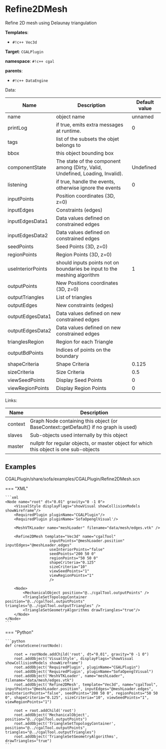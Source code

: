# Refine2DMesh

Refine 2D mesh using Delaunay triangulation


__Templates__:

- `#!c++ Vec3d`

__Target__: `CGALPlugin`

__namespace__: `#!c++ cgal`

__parents__: 

- `#!c++ DataEngine`

Data: 

<table>
<thead>
    <tr>
        <th>Name</th>
        <th>Description</th>
        <th>Default value</th>
    </tr>
</thead>
<tbody>
	<tr>
		<td>name</td>
		<td>
object name
</td>
		<td>unnamed</td>
	</tr>
	<tr>
		<td>printLog</td>
		<td>
if true, emits extra messages at runtime.
</td>
		<td>0</td>
	</tr>
	<tr>
		<td>tags</td>
		<td>
list of the subsets the objet belongs to
</td>
		<td></td>
	</tr>
	<tr>
		<td>bbox</td>
		<td>
this object bounding box
</td>
		<td></td>
	</tr>
	<tr>
		<td>componentState</td>
		<td>
The state of the component among (Dirty, Valid, Undefined, Loading, Invalid).
</td>
		<td>Undefined</td>
	</tr>
	<tr>
		<td>listening</td>
		<td>
if true, handle the events, otherwise ignore the events
</td>
		<td>0</td>
	</tr>
	<tr>
		<td>inputPoints</td>
		<td>
Position coordinates (3D, z=0)
</td>
		<td></td>
	</tr>
	<tr>
		<td>inputEdges</td>
		<td>
Constraints (edges)
</td>
		<td></td>
	</tr>
	<tr>
		<td>inputEdgesData1</td>
		<td>
Data values defined on constrained edges
</td>
		<td></td>
	</tr>
	<tr>
		<td>inputEdgesData2</td>
		<td>
Data values defined on constrained edges
</td>
		<td></td>
	</tr>
	<tr>
		<td>seedPoints</td>
		<td>
Seed Points (3D, z=0)
</td>
		<td></td>
	</tr>
	<tr>
		<td>regionPoints</td>
		<td>
Region Points (3D, z=0)
</td>
		<td></td>
	</tr>
	<tr>
		<td>useInteriorPoints</td>
		<td>
should inputs points not on boundaries be input to the meshing algorithm
</td>
		<td>1</td>
	</tr>
	<tr>
		<td>outputPoints</td>
		<td>
New Positions coordinates (3D, z=0)
</td>
		<td></td>
	</tr>
	<tr>
		<td>outputTriangles</td>
		<td>
List of triangles
</td>
		<td></td>
	</tr>
	<tr>
		<td>outputEdges</td>
		<td>
New constraints (edges)
</td>
		<td></td>
	</tr>
	<tr>
		<td>outputEdgesData1</td>
		<td>
Data values defined on new constrained edges
</td>
		<td></td>
	</tr>
	<tr>
		<td>outputEdgesData2</td>
		<td>
Data values defined on new constrained edges
</td>
		<td></td>
	</tr>
	<tr>
		<td>trianglesRegion</td>
		<td>
Region for each Triangle
</td>
		<td></td>
	</tr>
	<tr>
		<td>outputBdPoints</td>
		<td>
Indices of points on the boundary
</td>
		<td></td>
	</tr>
	<tr>
		<td>shapeCriteria</td>
		<td>
Shape Criteria
</td>
		<td>0.125</td>
	</tr>
	<tr>
		<td>sizeCriteria</td>
		<td>
Size Criteria
</td>
		<td>0.5</td>
	</tr>
	<tr>
		<td>viewSeedPoints</td>
		<td>
Display Seed Points
</td>
		<td>0</td>
	</tr>
	<tr>
		<td>viewRegionPoints</td>
		<td>
Display Region Points
</td>
		<td>0</td>
	</tr>

</tbody>
</table>

Links: 

| Name | Description |
| ---- | ----------- |
|context|Graph Node containing this object (or BaseContext::getDefault() if no graph is used)|
|slaves|Sub-objects used internally by this object|
|master|nullptr for regular objects, or master object for which this object is one sub-objects|



## Examples

CGALPlugin/share/sofa/examples/CGALPlugin/Refine2DMesh.scn

=== "XML"

    ```xml
    <Node name="root" dt="0.01" gravity="0 -1 0">
    	<VisualStyle displayFlags="showVisual showCollisionModels showWireframe"/>
        <RequiredPlugin pluginName="CGALPlugin"/>
        <RequiredPlugin pluginName='SofaOpenglVisual'/>
        
        <MeshVTKLoader name="meshLoader" filename="data/mesh/edges.vtk" />
    
        <Refine2DMesh template="Vec3d" name="cgalTool"
                        inputPoints="@meshLoader.position" inputEdges="@meshLoader.edges"
                        useInteriorPoints="false"
                        seedPoints="200 50 0"
                        regionPoints="50 50 0"
                        shapeCriteria="0.125"
                        sizeCriteria="10"
                        viewSeedPoints="1"
                        viewRegionPoints="1"
                        />
      
    	<Node>
            <MechanicalObject position="@../cgalTool.outputPoints" />
            <TriangleSetTopologyContainer position="@../cgalTool.outputPoints" triangles="@../cgalTool.outputTriangles" />
            <TriangleSetGeometryAlgorithms drawTriangles="true"/>        
    	</Node>
    </Node>
    ```

=== "Python"

    ```python
    def createScene(rootNode):

        root = rootNode.addChild('root', dt="0.01", gravity="0 -1 0")
        root.addObject('VisualStyle', displayFlags="showVisual showCollisionModels showWireframe")
        root.addObject('RequiredPlugin', pluginName="CGALPlugin")
        root.addObject('RequiredPlugin', pluginName="SofaOpenglVisual")
        root.addObject('MeshVTKLoader', name="meshLoader", filename="data/mesh/edges.vtk")
        root.addObject('Refine2DMesh', template="Vec3d", name="cgalTool", inputPoints="@meshLoader.position", inputEdges="@meshLoader.edges", useInteriorPoints="false", seedPoints="200 50 0", regionPoints="50 50 0", shapeCriteria="0.125", sizeCriteria="10", viewSeedPoints="1", viewRegionPoints="1")

        root = root.addChild('root')
        root.addObject('MechanicalObject', position="@../cgalTool.outputPoints")
        root.addObject('TriangleSetTopologyContainer', position="@../cgalTool.outputPoints", triangles="@../cgalTool.outputTriangles")
        root.addObject('TriangleSetGeometryAlgorithms', drawTriangles="true")
    ```

